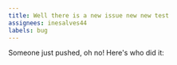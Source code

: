 ```yaml
---
title: Well there is a new issue new new test
assignees: inesalves44
labels: bug
---
```

Someone just pushed, oh no! Here's who did it: 

